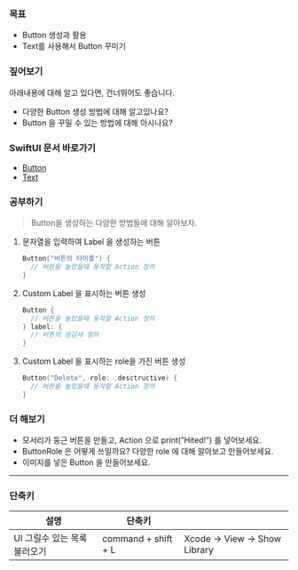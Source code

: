 ### 목표

- Button 생성과 활용
- Text를 사용해서 Button 꾸미기

### 짚어보기

아래내용에 대해 알고 있다면, 건너뛰어도 좋습니다. 

- 다양한 Button 생성 방법에 대해 알고있나요?
- Button 을 꾸밀 수 있는 방법에 대해 아시나요?

### SwiftUI 문서 바로가기

- [Button](https://developer.apple.com/documentation/swiftui/button)
- [Text](https://developer.apple.com/documentation/swiftui/text/)

### 공부하기

> Button을 생성하는 다양한 방법들에 대해 알아보자.
> 
1. 문자열을 입력하여 Label 을 생성하는 버튼 
    
    ```swift
    Button("버튼의 타이틀") {
      // 버튼을 눌렀을때 동작할 Action 정의
    }
    ```
    
2. Custom Label 을 표시하는 버튼 생성
    
    ```swift
    Button {
      // 버튼을 눌렀을때 동작할 Action 정의
    } label: {
      // 버튼의 생김새 정의
    }
    ```
    
3. Custom Label  을 표시하는 role을 가진 버튼 생성
    
    ```swift
    Button("Delete", role: .desctructive) {
      // 버튼을 눌렀을때 동작할 Action 정의
    }
    ```
    

### 더 해보기

- 모서리가 둥근 버튼을 만들고, Action 으로 print(”Hited!”) 를 넣어보세요.
- ButtonRole 은 어떻게 쓰일까요? 다양한 role 에 대해 알아보고 만들어보세요.
- 이미지를 넣은 Button 을 만들어보세요.

---

### 단축키

| 설명 | 단축키 |  |
| --- | --- | --- |
| UI 그릴수 있는 목록 불러오기 | command + shift + L | Xcode → View → Show Library |